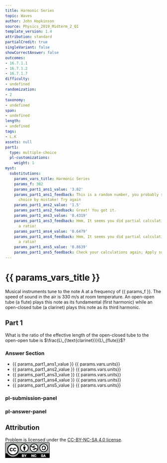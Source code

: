 ```yaml
---
title: Harmonic Series
topic: Waves
author: John Hopkinson
source: Physics_2019_Midterm_2_Q1
template_version: 1.4
attribution: standard
partialCredit: true
singleVariant: false
showCorrectAnswer: false
outcomes:
- 16.7.1.1
- 16.7.1.2
- 16.7.1.7
difficulty:
- undefined
randomization:
- 2
taxonomy:
- undefined
span:
- undefined
length:
- undefined
tags:
- L.K
assets: null
part1:
  type: multiple-choice
  pl-customizations:
    weight: 1
myst:
  substitutions:
    params_vars_title: Harmonic Series
    params_f: 382
    params_part1_ans1_value: '3.82'
    params_part1_ans1_feedback: This is a random number, you probably selected this
      choice by mistake! Try again
    params_part1_ans2_value: '1.5'
    params_part1_ans2_feedback: Great! You got it.
    params_part1_ans3_value: '0.4319'
    params_part1_ans3_feedback: Hmm, It seems you did partial calculations, you need
      a ratio!
    params_part1_ans4_value: '0.6479'
    params_part1_ans4_feedback: Hmm, It seems you did partial calculations, you need
      a ratio!
    params_part1_ans5_value: '0.8639'
    params_part1_ans5_feedback: Check your calculations again; Apply suitable formulas!
---
```

# {{ params_vars_title }}
Musical instruments tune to the note A at a frequency of {{ params_f }}.  The speed of sound in the air is 330 m/s at room temperature.  An open-open tube (a flute) plays this note as its fundamental (first harmonic) while an open-closed tube (a clarinet) plays this note as its third harmonic.

## Part 1

What is the ratio of the effective length of the open-closed tube to the open-open tube is $\frac{L\_{\text{clarinet}}}{L\_{flute}}$?

### Answer Section

- {{ params_part1_ans1_value }} {{ params.vars.units}}
- {{ params_part1_ans2_value }} {{ params.vars.units}}
- {{ params_part1_ans3_value }} {{ params.vars.units}}
- {{ params_part1_ans4_value }} {{ params.vars.units}}
- {{ params_part1_ans5_value }} {{ params.vars.units}}

### pl-submission-panel

### pl-answer-panel

## Attribution

Problem is licensed under the [CC-BY-NC-SA 4.0 license](https://creativecommons.org/licenses/by-nc-sa/4.0/).<br> ![The Creative Commons 4.0 license requiring attribution-BY, non-commercial-NC, and share-alike-SA license.](https://raw.githubusercontent.com/firasm/bits/master/by-nc-sa.png)